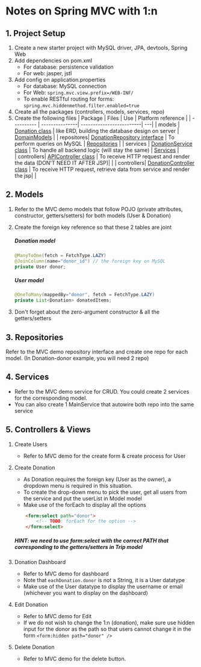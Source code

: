 # Notes on Spring MVC with 1:n
## 1. Project Setup
1. Create a new starter project with MySQL driver, JPA, devtools, Spring Web
2. Add dependencies on pom.xml 
   - For database: persistence validation
   - For web: jasper, jstl
3. Add config on application.properties 
   - For database: MySQL connection 
   - For Web: ```spring.mvc.view.prefix=/WEB-INF/```
   - To enable RESTful routing for forms: ```spring.mvc.hiddenmethod.filter.enabled=true```
4. Create all the packages (controllers, models, services, repo)
5. Create the following files
| Package    | Files | Use | Platform reference | 
   | ---------- | ---------------| -------------------------| ---|
   | models     | [Donation class](./packages/Donation.java) | like ERD, building the database design on server | [DomainModels](https://login.codingdojo.com/m/315/9533/64299) |
   | repositores| [DonationRepository interface](./packages/DonationRepository.java) | To perform queries on MySQL | [Repositories](https://login.codingdojo.com/m/315/9533/64300) |
   | services   | [DonationService class](./packages/DonationService.java) | To handle all backend logic (will stay the same) | [Services](https://login.codingdojo.com/m/315/9533/64301) |  
   | controllers| [APIController class](./packages/APIController.java) | To receive HTTP request and render the data  (DON'T NEED IT AFTER JSP)|   |
     | controllers| [DonationController class](./packages/DonationController.java) | To receive HTTP request, retrieve data from service and render the jsp|   |
## 2. Models
1. Refer to the MVC demo models that follow POJO (private attributes, constructor, getters/setters) for both models (User & Donation)
2. Create the foreign key reference so that these 2 tables are joint
    ##### Donation model
    ```java
    @ManyToOne(fetch = FetchType.LAZY)
    @JoinColumn(name="donor_id") // the foreign key on MySQL
    private User donor;
    ```

    ##### User model
    ```java
    @OneToMany(mappedBy="donor", fetch = FetchType.LAZY)
    private List<Donation> donatedItems;
    ```

3. Don't forget about the zero-argument constructor & all the getters/setters

## 3. Repositories
Refer to the MVC demo repository interface and create one repo for each model. (In Donation-donor example, you will need 2 repo)

## 4. Services
- Refer to the MVC demo service for CRUD. You could create 2 services for the corresponding model.
- You can also create 1 MainService that autowire both repo into the same service

## 5. Controllers & Views
1. Create Users
    - Refer to MVC demo for the create form & create process for User
2. Create Donation
    - As Donation requires the foreign key (User as the owner), a dropdown menu is required in this situation. 
    - To create the drop-down menu to pick the user, get all users from the service and put the userList in Model model
    - Make use of the forEach to display all the options

    ```html
		<form:select path="donor">
            <!-- TODO: forEach for the option -->
		</form:select>    
    ```
    ##### HINT: we need to use form:select with the correct PATH that corresponding to the getters/setters in Trip model

3. Donation Dashboard
   - Refer to MVC demo for dashboard
   - Note that ``` eachDonation.donor ``` is not a String, it is a User datatype 
   - Make use of the User datatype to display the username or email (whichever you want to display on the dashboard)

4. Edit Donation
   - Refer to MVC demo for Edit
   - If we do not wish to change the 1:n (donation), make sure use hidden input for the donor as the path so that users cannot change it in the form ```<form:hidden path="donor" />``` 

5. Delete Donation
   - Refer to MVC demo for the delete button. 






